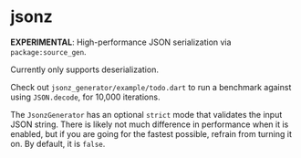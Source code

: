 # jsonz
**EXPERIMENTAL**: High-performance JSON serialization via `package:source_gen`.

Currently only supports deserialization.

Check out `jsonz_generator/example/todo.dart` to run a benchmark against using `JSON.decode`,
for 10,000 iterations.

The `JsonzGenerator` has an optional `strict` mode that validates the input JSON string.
There is likely not much difference in performance when it is enabled, but if you are going
for the fastest possible, refrain from turning it on. By default, it is `false`.
